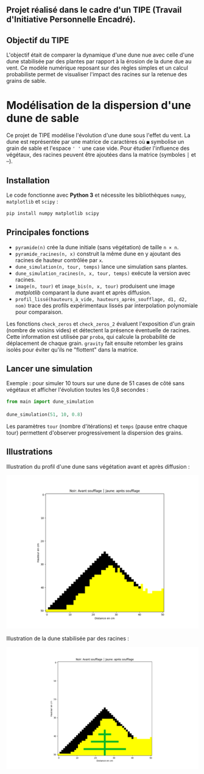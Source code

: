 Projet réalisé dans le cadre d'un **TIPE** (Travail d'Initiative Personnelle
Encadré).
---
## Objectif du TIPE

L'objectif était de comparer la dynamique d'une dune nue avec celle d'une dune
stabilisée par des plantes par rapport à la érosion de la dune due au vent. 
Ce modèle numérique reposant sur des règles simples
et un calcul probabiliste permet de visualiser l'impact des racines sur la
retenue des grains de sable.


# Modélisation de la dispersion d'une dune de sable

Ce projet de TIPE modélise l'évolution d'une dune sous l'effet du vent. La dune
est représentée par une matrice de caractères où `■` symbolise un grain de sable
et l'espace `' '` une case vide. Pour étudier l'influence des végétaux, des
racines peuvent être ajoutées dans la matrice (symboles `│` et `─`).

## Installation

Le code fonctionne avec **Python 3** et nécessite les bibliothèques
`numpy`, `matplotlib` et `scipy` :

```bash
pip install numpy matplotlib scipy
```

## Principales fonctions

- `pyramide(n)` crée la dune initiale (sans végétation) de taille `n × n`.
- `pyramide_racines(n, x)` construit la même dune en y ajoutant des racines de
  hauteur contrôlée par `x`.
- `dune_simulation(n, tour, temps)` lance une simulation sans plantes.
- `dune_simulation_racines(n, x, tour, temps)` exécute la version avec
  racines.
- `image(n, tour)` et `image_bis(n, x, tour)` produisent une image *matplotlib*
  comparant la dune avant et après diffusion.
- `profil_lissé(hauteurs_à_vide, hauteurs_après_soufflage, d1, d2, nom)` trace
  des profils expérimentaux lissés par interpolation polynomiale pour comparaison.

Les fonctions `check_zeros` et `check_zeros_2` évaluent l'exposition d'un grain
(nombre de voisins vides) et détectent la présence éventuelle de racines. Cette
information est utilisée par `proba`, qui calcule la probabilité de déplacement
de chaque grain. `gravity` fait ensuite retomber les grains isolés pour éviter
qu'ils ne "flottent" dans la matrice.

## Lancer une simulation

Exemple : pour simuler 10 tours sur une dune de 51 cases de côté sans végétaux
et afficher l'évolution toutes les 0,8 secondes :

```python
from main import dune_simulation

dune_simulation(51, 10, 0.8)
```

Les paramètres `tour` (nombre d'itérations) et `temps` (pause entre chaque tour)
permettent d'observer progressivement la dispersion des grains.

## Illustrations

Illustration du profil d'une dune sans végétation avant et après diffusion :

![Dune témoin](img_tipe/tipe_rendu_image.png)

Illustration de la dune stabilisée par des racines :

![Dune avec racines](img_tipe/tipe_rendu_image_bis.png)
